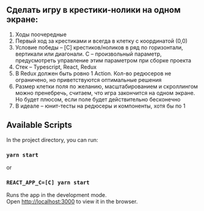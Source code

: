 ## Сделать игру в крестики-нолики на одном экране:
1. Ходы поочередные
2. Первый ход за крестиками и всегда в клетку с координатой (0,0)
3. Условие победы – [C] крестиков/ноликов в ряд по горизонтали, вертикали или диагонали. C – произвольный параметр, предусмотреть управление этим параметром при сборке проекта
4. Стек – Typescript, React, Redux
5. В Redux должен быть ровно 1 Action. Кол-во редюсеров не ограничено, но приветствуются оптимальные решения
6. Размер клетки поля по желанию, масштабированием и скроллингом можно пренебречь, считаем, что игра закончится на одном экране. Но будет плюсом, если поле будет действительно бесконечно
7. В идеале – юнит-тесты на редюсеры и компоненты, хотя бы по 1

## Available Scripts

In the project directory, you can run:

### `yarn start`
or
### `REACT_APP_C=[C] yarn start`

Runs the app in the development mode.<br />
Open [http://localhost:3000](http://localhost:3000) to view it in the browser.
